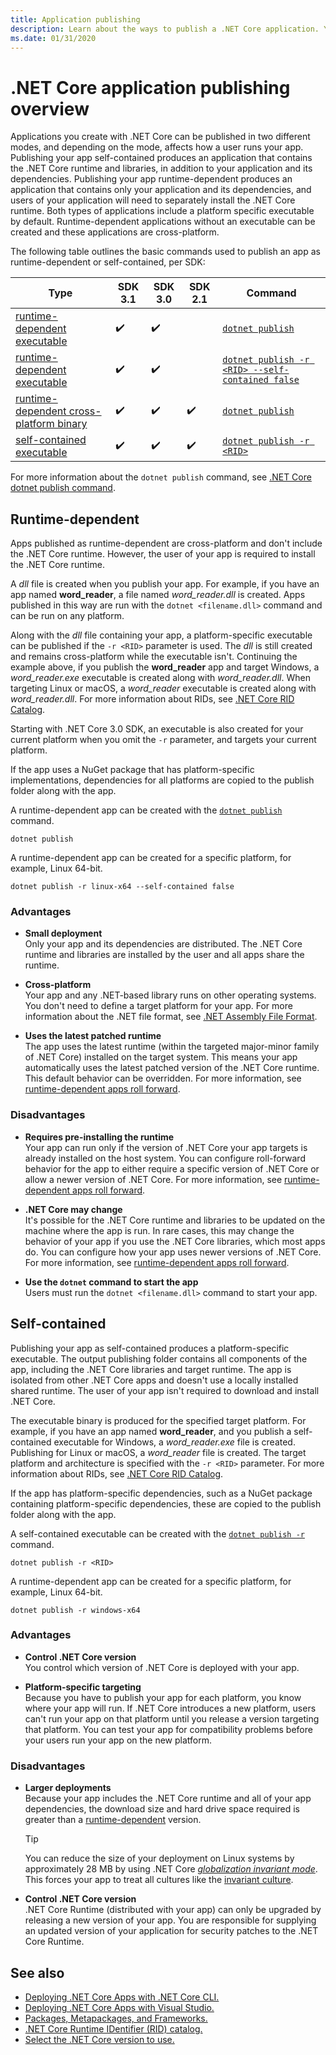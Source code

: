 ```yaml
---
title: Application publishing
description: Learn about the ways to publish a .NET Core application. You can publish an app as self-contained  or as runtime-dependent. Each mode affects how a user of your app, runs your app.
ms.date: 01/31/2020
---
```

# .NET Core application publishing overview

Applications you create with .NET Core can be published in two different modes, and depending on the mode, affects how a user runs your app. Publishing your app self-contained produces an application that contains the .NET Core runtime and libraries, in addition to your application and its dependencies. Publishing your app runtime-dependent produces an application that contains only your application and its dependencies, and users of your application will need to separately install the .NET Core runtime. Both types of applications include a platform specific executable by default. Runtime-dependent applications without an executable can be created and these applications are cross-platform. 

The following table outlines the basic commands used to publish an app as runtime-dependent or self-contained, per SDK:

| Type                                                          | SDK 3.1 | SDK 3.0 | SDK 2.1 | Command | 
| ------------------------------------------------------------- | --------| ------- | ------- | ------- |
| [runtime-dependent executable](#runtime-dependent)            | ✔️       | ✔️       |         | [`dotnet publish`](../tools/dotnet-publish.md) |
| [runtime-dependent executable](#runtime-dependent)            | ✔️       | ✔️       |         | [`dotnet publish -r <RID> --self-contained false`](../tools/dotnet-publish.md) |
| [runtime-dependent cross-platform binary](#runtime-dependent) | ✔️       | ✔️       | ✔️       | [`dotnet publish`](../tools/dotnet-publish.md) |
| [self-contained executable](#self-contained)                  | ✔️       | ✔️       | ✔️       | [`dotnet publish -r <RID>`](../tools/dotnet-publish.md) |

For more information about the `dotnet publish` command, see [.NET Core dotnet publish command](../tools/dotnet-publish.md).

## Runtime-dependent

Apps published as runtime-dependent are cross-platform and don't include the .NET Core runtime. However, the user of your app is required to install the .NET Core runtime.

A *dll* file is created when you publish your app. For example, if you have an app named **word_reader**, a file named *word_reader.dll* is created. Apps published in this way are run with the `dotnet <filename.dll>` command and can be run on any platform.

Along with the *dll* file containing your app, a platform-specific executable can be published if the `-r <RID>` parameter is used. The *dll* is still created and remains cross-platform while the executable isn't. Continuing the example above, if you publish the **word_reader** app and target Windows, a *word_reader.exe* executable is created along with *word_reader.dll*. When targeting Linux or macOS, a *word_reader* executable is created along with *word_reader.dll*. For more information about RIDs, see [.NET Core RID Catalog](../rid-catalog.md).

Starting with .NET Core 3.0 SDK, an executable is also created for your current platform when you omit the `-r` parameter, and targets your current platform.

If the app uses a NuGet package that has platform-specific implementations, dependencies for all platforms are copied to the publish folder along with the app.

A runtime-dependent app can be created with the [`dotnet publish`](../tools/dotnet-publish.md) command.

```dotnet
dotnet publish
```

A runtime-dependent app can be created for a specific platform, for example, Linux 64-bit.

```dotnet
dotnet publish -r linux-x64 --self-contained false
```

### Advantages

- **Small deployment**\
Only your app and its dependencies are distributed. The .NET Core runtime and libraries are installed by the user and all apps share the runtime.

- **Cross-platform**\
Your app and any .NET-based library runs on other operating systems. You don't need to define a target platform for your app. For more information about the .NET file format, see [.NET Assembly File Format](../../standard/assembly/file-format.md).

- **Uses the latest patched runtime**\
The app uses the latest runtime (within the targeted major-minor family of .NET Core) installed on the target system. This means your app automatically uses the latest patched version of the .NET Core runtime. This default behavior can be overridden. For more information, see [runtime-dependent apps roll forward](../versions/selection.md#framework-dependent-apps-roll-forward).

### Disadvantages

- **Requires pre-installing the runtime**\
Your app can run only if the version of .NET Core your app targets is already installed on the host system. You can configure roll-forward behavior for the app to either require a specific version of .NET Core or allow a newer version of .NET Core. For more information, see [runtime-dependent apps roll forward](../versions/selection.md#framework-dependent-apps-roll-forward).

- **.NET Core may change**\
It's possible for the .NET Core runtime and libraries to be updated on the machine where the app is run. In rare cases, this may change the behavior of your app if you use the .NET Core libraries, which most apps do. You can configure how your app uses newer versions of .NET Core. For more information, see [runtime-dependent apps roll forward](../versions/selection.md#framework-dependent-apps-roll-forward).

- **Use the `dotnet` command to start the app**\
Users must run the `dotnet <filename.dll>` command to start your app.

## Self-contained

Publishing your app as self-contained produces a platform-specific executable. The output publishing folder contains all components of the app, including the .NET Core libraries and target runtime. The app is isolated from other .NET Core apps and doesn't use a locally installed shared runtime. The user of your app isn't required to download and install .NET Core.

The executable binary is produced for the specified target platform. For example, if you have an app named **word_reader**, and you publish a self-contained executable for Windows, a *word_reader.exe* file is created. Publishing for Linux or macOS, a *word_reader* file is created. The target platform and architecture is specified with the `-r <RID>` parameter. For more information about RIDs, see [.NET Core RID Catalog](../rid-catalog.md).

If the app has platform-specific dependencies, such as a NuGet package containing platform-specific dependencies, these are copied to the publish folder along with the app.

A self-contained executable can be created with the [`dotnet publish -r`](../tools/dotnet-publish.md) command.

```dotnet
dotnet publish -r <RID>
```

A runtime-dependent app can be created for a specific platform, for example, Linux 64-bit.

```dotnet
dotnet publish -r windows-x64
```

### Advantages

- **Control .NET Core version**\
You control which version of .NET Core is deployed with your app.

- **Platform-specific targeting**\
Because you have to publish your app for each platform, you know where your app will run. If .NET Core introduces a new platform, users can't run your app on that platform until you release a version targeting that platform. You can test your app for compatibility problems before your users run your app on the new platform.

### Disadvantages

- **Larger deployments**\
Because your app includes the .NET Core runtime and all of your app dependencies, the download size and hard drive space required is greater than a [runtime-dependent](#runtime-dependent) version.

  > [!TIP]
  > You can reduce the size of your deployment on Linux systems by approximately 28 MB by using .NET Core [*globalization invariant mode*](https://github.com/dotnet/runtime/blob/master/docs/design/features/globalization-invariant-mode.md). This forces your app to treat all cultures like the [invariant culture](xref:System.Globalization.CultureInfo.InvariantCulture?displayProperty=nameWithType).

- **Control .NET Core version**\
.NET Core Runtime (distributed with your app) can only be upgraded by releasing a new version of your app. You are responsible for supplying an updated version of your application for security patches to the .NET Core Runtime. 

## See also

- [Deploying .NET Core Apps with .NET Core CLI.](deploy-with-cli.md)
- [Deploying .NET Core Apps with Visual Studio.](deploy-with-vs.md)
- [Packages, Metapackages, and Frameworks.](../packages.md)
- [.NET Core Runtime IDentifier (RID) catalog.](../rid-catalog.md)
- [Select the .NET Core version to use.](../versions/selection.md)
